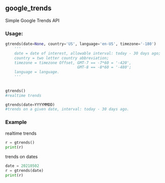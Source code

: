 ## google_trends

Simple Google Trends API

### Usage:
```python
gtrends(date=None, country='US', language='en-US', timezone='-180')
    '''
    date = date of interest, allowable interval: today - 30 days ago;
    country = two letter country abbreviation;
    timezone = timezone Offset, GMT-7 == -7*60 = '-420',
                                GMT-8 == -8*60 = '-480';
    language = language.
    '''
 
 
gtrends()
#realtime trends

gtrends(date=YYYYMMDD)
#trends on a given date, interval: today - 30 days ago.
```
### Example

realtime trends
```python
r = gtrends()
print(r)
```

trends on dates
```python
date = 20210502
r = gtrends(date)
print(r)
```
